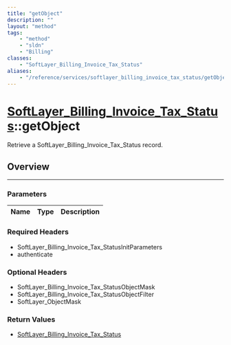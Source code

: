 ```yaml
---
title: "getObject"
description: ""
layout: "method"
tags:
    - "method"
    - "sldn"
    - "Billing"
classes:
    - "SoftLayer_Billing_Invoice_Tax_Status"
aliases:
    - "/reference/services/softlayer_billing_invoice_tax_status/getObject"
---
```

# [SoftLayer_Billing_Invoice_Tax_Status](/reference/services/SoftLayer_Billing_Invoice_Tax_Status)::getObject


Retrieve a SoftLayer_Billing_Invoice_Tax_Status record.


## Overview 


-----

### Parameters 
|Name | Type | Description |
| --- | --- | --- |


### Required Headers
* SoftLayer_Billing_Invoice_Tax_StatusInitParameters
* authenticate


### Optional Headers
* SoftLayer_Billing_Invoice_Tax_StatusObjectMask
* SoftLayer_Billing_Invoice_Tax_StatusObjectFilter
* SoftLayer_ObjectMask

### Return Values
* <a href='/reference/datatypes/SoftLayer_Billing_Invoice_Tax_Status'>SoftLayer_Billing_Invoice_Tax_Status </a>




